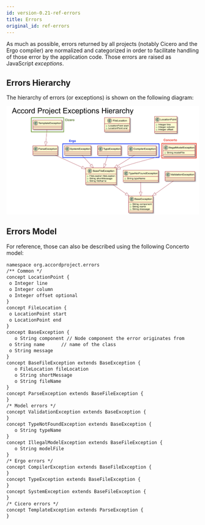 ```yaml
---
id: version-0.21-ref-errors
title: Errors
original_id: ref-errors
---
```


 As much as possible, errors returned by all projects (notably Cicero and the Ergo compiler) are normalized and categorized in order to facilitate handling of those error by the application code. Those errors are raised as JavaScript _exceptions_.

 ## Errors Hierarchy

 The hierarchy of errors (or exceptions) is shown on the following diagram:

 ![Error Hierarchy](assets/exceptions.png)

 ## Errors Model

 For reference, those can also be described using the following Concerto model:

 ```ergo
namespace org.accordproject.errors
 /** Common */
concept LocationPoint {
  o Integer line
  o Integer column
  o Integer offset optional
}
concept FileLocation {
  o LocationPoint start
  o LocationPoint end
}
 concept BaseException {
	o String component // Node component the error originates from
  o String name      // name of the class
  o String message
}
concept BaseFileException extends BaseException {
	o FileLocation fileLocation
	o String shortMessage
	o String fileName
}
concept ParseException extends BaseFileException {
}
 /* Model errors */
concept ValidationException extends BaseException {
}
concept TypeNotFoundException extends BaseException {
	o String typeName
}
concept IllegalModelException extends BaseFileException {
	o String modelFile
}
 /* Ergo errors */
concept CompilerException extends BaseFileException {
}
concept TypeException extends BaseFileException {
}
concept SystemException extends BaseFileException {
}
 /* Cicero errors */
concept TemplateException extends ParseException {
}
```